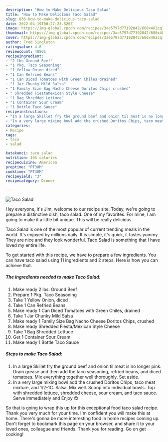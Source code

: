 ```yaml
---
description: "How to Make Delicious Taco Salad"
title: "How to Make Delicious Taco Salad"
slug: 836-how-to-make-delicious-taco-salad
date: 2022-04-19T00:27:23.526Z
image: https://img-global.cpcdn.com/recipes/3ae5797d77192842/680x482cq70/taco-salad-recipe-main-photo.jpg
thumbnail: https://img-global.cpcdn.com/recipes/3ae5797d77192842/680x482cq70/taco-salad-recipe-main-photo.jpg
cover: https://img-global.cpcdn.com/recipes/3ae5797d77192842/680x482cq70/taco-salad-recipe-main-photo.jpg
author: Fred Singleton
ratingvalue: 4.6
reviewcount: 48801
recipeingredient:
- "2 lbs Ground Beef"
- "1 Pkg. Taco Seasoning"
- "1 Yellow Onion diced"
- "1 Can Refried Beans"
- "1 Can Diced Tomatoes with Green Chiles drained"
- "1 Jar Chunky Mild Salsa"
- "1 Family Size Bag Nacho Cheese Doritos Chips crushed"
- " Shredded FiestaMexican Style Cheese"
- "1 Bag Shredded Lettuce"
- "1 Container Sour Cream"
- "1 Bottle Taco Sauce"
recipeinstructions:
- "In a large Skillet fry the ground beef and onion til meat is no longer pink. Drain grease and then add the taco seasoning, refried beans, and diced tomatoes. Mix everything together well thoroughly. Set aside."
- "In a very large mixing bowl add the crushed Doritos Chips, taco meat mixture, and 1/2-1C. Salsa. Mix well. Scoop into individual bowls. Top with shredded lettuce, shredded cheese, sour cream, and taco sauce. Serve immediately and Enjoy 😋"
categories:
- Recipe
tags:
- taco
- salad

katakunci: taco salad 
nutrition: 105 calories
recipecuisine: American
preptime: "PT38M"
cooktime: "PT30M"
recipeyield: "3"
recipecategory: Dinner

---
```



![Taco Salad](https://img-global.cpcdn.com/recipes/3ae5797d77192842/680x482cq70/taco-salad-recipe-main-photo.jpg)

Hey everyone, it's Jim, welcome to our recipe site. Today, we're going to prepare a distinctive dish, taco salad. One of my favorites. For mine, I am going to make it a little bit unique. This will be really delicious.

Taco Salad is one of the most popular of current trending meals in the world. It's enjoyed by millions daily. It is simple, it's quick, it tastes yummy. They are nice and they look wonderful. Taco Salad is something that I have loved my entire life.




To get started with this recipe, we have to prepare a few ingredients. You can have taco salad using 11 ingredients and 2 steps. Here is how you can achieve that.

<!--inarticleads1-->

##### The ingredients needed to make Taco Salad:

1. Make ready 2 lbs. Ground Beef
1. Prepare 1 Pkg. Taco Seasoning
1. Take 1 Yellow Onion, diced
1. Take 1 Can Refried Beans
1. Make ready 1 Can Diced Tomatoes with Green Chiles, drained
1. Take 1 Jar Chunky Mild Salsa
1. Make ready 1 Family Size Bag Nacho Cheese Doritos Chips, crushed
1. Make ready  Shredded Fiesta/Mexican Style Cheese
1. Take 1 Bag Shredded Lettuce
1. Get 1 Container Sour Cream
1. Make ready 1 Bottle Taco Sauce




<!--inarticleads2-->

##### Steps to make Taco Salad:

1. In a large Skillet fry the ground beef and onion til meat is no longer pink. Drain grease and then add the taco seasoning, refried beans, and diced tomatoes. Mix everything together well thoroughly. Set aside.
1. In a very large mixing bowl add the crushed Doritos Chips, taco meat mixture, and 1/2-1C. Salsa. Mix well. Scoop into individual bowls. Top with shredded lettuce, shredded cheese, sour cream, and taco sauce. Serve immediately and Enjoy 😋




So that is going to wrap this up for this exceptional food taco salad recipe. Thank you very much for your time. I'm confident you will make this at home. There's gonna be more interesting food in home recipes coming up. Don't forget to bookmark this page on your browser, and share it to your loved ones, colleague and friends. Thank you for reading. Go on get cooking!

